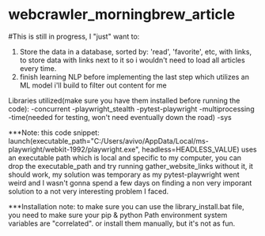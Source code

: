 # webcrawler_morningbrew_article
#This is still in progress, I "just" want to: 
1. Store the data in a database, sorted by: 'read', 'favorite', etc, with links, to store data with links next to it so i wouldn't need to load all articles every time.
2. finish learning NLP before implementing the last step which utilizes an ML model i'll build to filter out content for me

Libraries utilized(make sure you have them installed before running the code): 
-concurrent
-playwright_stealth
-pytest-playwright
-multiprocessing
-time(needed for testing, won't need eventually down the road)
-sys

***Note: this code snippet: launch(executable_path="C:/Users/avivo/AppData/Local/ms-playwright/webkit-1992/playwright.exe", headless=HEADLESS_VALUE)
uses an executable path which is local and specific to my computer, you can drop the executable_path and try running gather_website_links without it, it should work,
my solution was temporary as my pytest-playwright went weird and I wasn't gonna spend a few days on finding a non very imporant solution to a not very interesting problem I faced.

***Installation note: to make sure you can use the library_install.bat file, you need to make sure your pip & python Path environment system variables are "correlated". or install them manually, but it's not as fun.
